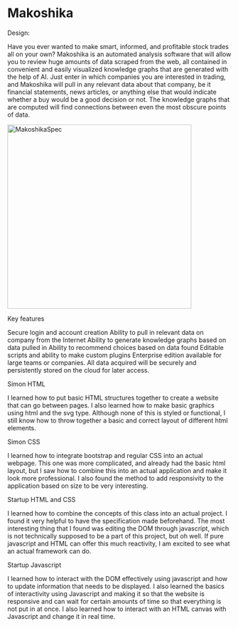 # Makoshika

Design:

Have you ever wanted to make smart, informed, and profitable stock trades all on your own? Makoshika is an automated analysis software
that will allow you to review huge amounts of data scraped from the web, all contained in convenient and easily visualized knowledge graphs
that are generated with the help of AI. Just enter in which companies you are interested in trading, and Makoshika will pull in any relevant
data about that company, be it financial statements, news articles, or anything else that would indicate whether a buy would be a good decision
or not. The knowledge graphs that are computed will find connections between even the most obscure points of data.



<img width="414" alt="MakoshikaSpec" src="https://user-images.githubusercontent.com/93345601/215248729-04b18088-8da0-4ceb-9901-62be64d0c5ea.png">


Key features

Secure login and account creation
Ability to pull in relevant data on company from the Internet
Ability to generate knowledge graphs based on data pulled in
Ability to recommend choices based on data found
Editable scripts and ability to make custom plugins
Enterprise edition available for large teams or companies.
All data acquired will be securely and persistently stored on the cloud for later access.



Simon HTML

I learned how to put basic HTML structures together to create a website that can go between pages. I also learned how to make basic graphics using html and the svg type. Although none of this is styled or functional, I still know how to throw together a basic and correct layout of different html elements.


Simon CSS

I learned how to integrate bootstrap and regular CSS into an actual webpage. This one was more complicated, and already had the basic html layout, but I saw how to combine this into an actual application and make it look more professional. I also found the method to add responsivity to the application based on size to be very interesting.


Startup HTML and CSS

I learned how to combine the concepts of this class into an actual project. I found it very helpful to have the specification made beforehand. The most interesting thing that I found was editing the DOM through javascript, which is not technically supposed to be a part of this project, but oh well. If pure javascript and HTML can offer this much reactivity, I am excited to see what an actual framework can do.

Startup Javascript

I learned how to interact with the DOM effectively using javascript and how to update information that needs to be displayed. I also learned the basics of interactivity using Javascript and making it so that the website is responsive and can wait for certain amounts of time so that everything is not put in at once.
I also learned how to interact with an HTML canvas with Javascript and change it in real time.
